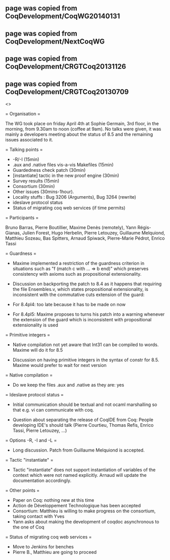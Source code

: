 ## page was copied from CoqDevelopment/CoqWG20140131
## page was copied from CoqDevelopment/NextCoqWG
## page was copied from CoqDevelopment/CRGTCoq20131126
## page was copied from CoqDevelopment/CRGTCoq20130709
<<TableOfContents>>

= Organisation =

The WG took place on friday April 4th at Sophie Germain,
3rd floor, in the morning, from 9.30am to noon (coffee at 9am). No talks
were given, it was mainly a developers meeting about the status of
8.5 and the remaining issues associated to it.

= Talking points =

 * -R/-I (15min)
 * .aux and .native files vis-a-vis Makefiles (15min)
 * Guardedness check patch (30min)
 * [instantiate] tactic in the new proof engine (30min)
 * Survey results (15min)
 * Consortium (30min)
 * Other issues (30mins-1hour).
  * Locality stuffs : Bug 3206 (Arguments), Bug 3264 (rewrite)
  * ideslave protocol status
 * Status of migrating coq web services (if time permits)

= Participants =

Bruno Barras, Pierre Boutillier, Maxime Denès (remotely), Yann
Régis-Gianas, Julien Forest, Hugo Herbelin, Pierre Letouzey, Guillaume
Melquiond, Matthieu Sozeau, Bas Spitters, Arnaud Spiwack, Pierre-Marie
Pédrot, Enrico Tassi

= Guardness =

 * Maxime implemented a restriction of the guardness criterion in situations such as "f (match c with ... => b end)" which preserves consistency with axioms such as propositional extensionality.

 * Discussion on backporting the patch to 8.4 as it happens that requiring the file Ensembles.v, which states propositional extensionality, is inconsistent with the commutative cuts extension of the guard:

  * For 8.4pl4: too late because it has to be made on now

  * For 8.4pl5: Maxime proposes to turns his patch into a warning whenever the extension of the guard which is inconsistent with propositional extensionality is used

= Primitive integers =

 * Native compilation not yet aware that Int31 can be compiled to words. Maxime will do it for 8.5

 * Discussion on having primitive integers in the syntax of constr for 8.5. Maxime would prefer to wait for next version

= Native compilation =

 * Do we keep the files .aux and .native as they are: yes

= Ideslave protocol status =

 * Initial communication should be textual and not ocaml marshalling so that e.g. vi can communicate with coq.

 * Question about separating the release of CoqIDE from Coq: People developing IDE's should talk (Pierre Courtieu, Thomas Refis, Enrico Tassi, Pierre Letouzey, ...)

= Options -R, -I and -L =

 * Long discussion. Patch from Guillaume Melquiond is accepted.

= Tactic "instantiate" =

 * Tactic "instantiate" does not support instantiation of variables of the context which were not named explicitly. Arnaud will update the documentation accordingly.

= Other points =

 * Paper on Coq: nothing new at this time
 * Action de Développement Technologique has been accepted
 * Consortium: Matthieu is willing to make progress on the consortium, taking contact with Yves
 * Yann asks about making the development of coqdoc asynchronous to the one of Coq

= Status of migrating coq web services =

 * Move to Jenkins for benches
 * Pierre B., Matthieu are going to proceed
